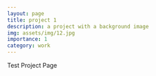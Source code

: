 ```yaml
---
layout: page
title: project 1
description: a project with a background image
img: assets/img/12.jpg
importance: 1
category: work
---
```


Test Project Page